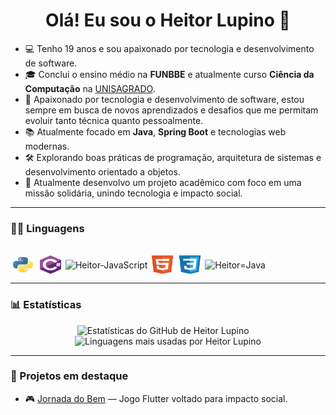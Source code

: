 <h1 align="center">Olá! Eu sou o Heitor Lupino 👋</h1>

- 💻 Tenho 19 anos e sou apaixonado por tecnologia e desenvolvimento de software.
- 🎓 Conclui o ensino médio na **FUNBBE** e atualmente curso **Ciência da Computação** na <a href="https://unisagrado.edu.br">UNISAGRADO</a>. 
- 🎯 Apaixonado por tecnologia e desenvolvimento de software, estou sempre em busca de novos aprendizados e desafios que me permitam evoluir tanto técnica quanto pessoalmente.
- 📚 Atualmente focado em **Java**, **Spring Boot** e tecnologias web modernas.
- 🛠️ Explorando boas práticas de programação, arquitetura de sistemas e desenvolvimento orientado a objetos.
- 🚀 Atualmente desenvolvo um projeto acadêmico com foco em uma missão solidária, unindo tecnologia e impacto social.

---

### 👨‍💻 Linguagens
<div style="display: incline_block"><br>
  <img align="center" alt="Heitor-Python" title="Python" height="30" width="40" src="https://raw.githubusercontent.com/devicons/devicon/master/icons/python/python-original.svg"/>
  <img align="center" alt="Heitor-CSharp" title="C#" height="30" width="40" src="https://raw.githubusercontent.com/devicons/devicon/master/icons/csharp/csharp-original.svg"/>
  <img align="center" alt="Heitor-JavaScript" title="JavaScript" height="30" width="40" src="https://cdn.jsdelivr.net/gh/devicons/devicon@latest/icons/javascript/javascript-original.svg"/>  
  <img align="center" alt="Heitor-HTML" title="HTML5" height="30" width="40" src="https://raw.githubusercontent.com/devicons/devicon/master/icons/html5/html5-original.svg"/>
  <img align="center" alt="Heitor-CSS" title="CSS" height="30" width="40" src="https://raw.githubusercontent.com/devicons/devicon/master/icons/css3/css3-original.svg"/>
  <img align="center" alt="Heitor=Java" title="JAVA" height="30" width="40" src="https://cdn.jsdelivr.net/gh/devicons/devicon@latest/icons/java/java-original.svg"/>
</div>

---

### 📊 Estatísticas

<p align="center">
  <img 
    src="https://github-readme-stats.vercel.app/api?username=heitorlupino&show_icons=true&theme=dark&include_all_commits=true&count_private=true" 
    alt="Estatísticas do GitHub de Heitor Lupino" 
    height="140"
  />
  &nbsp;&nbsp;&nbsp;
  <img 
    src="https://github-readme-stats.vercel.app/api/top-langs/?username=heitorlupino&layout=compact&langs_count=9&theme=dark" 
    alt="Linguagens mais usadas por Heitor Lupino" 
    height="180"
  />
</p>

---

### 🧩 Projetos em destaque
- 🎮 [Jornada do Bem](https://github.com/heitorlupino/missao-solidaria) — Jogo Flutter voltado para impacto social.


